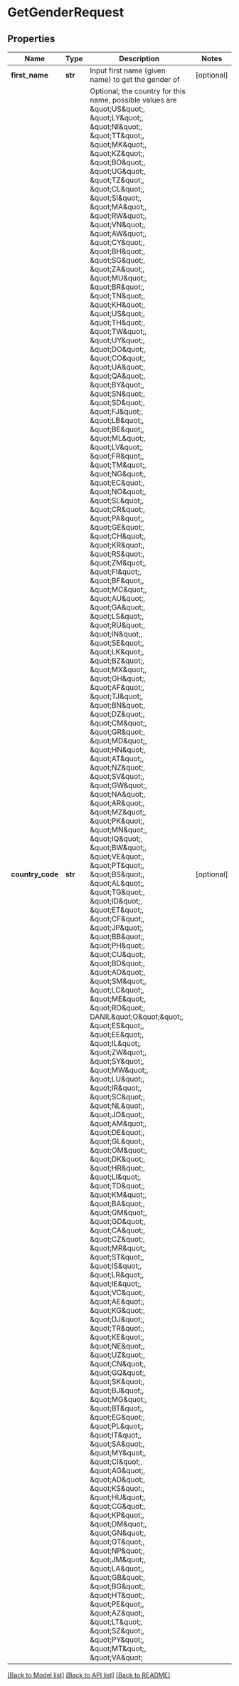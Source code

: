 # GetGenderRequest

## Properties
Name | Type | Description | Notes
------------ | ------------- | ------------- | -------------
**first_name** | **str** | Input first name (given name) to get the gender of | [optional] 
**country_code** | **str** | Optional; the country for this name, possible values are \&quot;US\&quot;, \&quot;LY\&quot;, \&quot;NI\&quot;, \&quot;TT\&quot;, \&quot;MK\&quot;, \&quot;KZ\&quot;, \&quot;BO\&quot;, \&quot;UG\&quot;, \&quot;TZ\&quot;, \&quot;CL\&quot;, \&quot;SI\&quot;, \&quot;MA\&quot;, \&quot;RW\&quot;, \&quot;VN\&quot;, \&quot;AW\&quot;, \&quot;CY\&quot;, \&quot;BH\&quot;, \&quot;SG\&quot;, \&quot;ZA\&quot;, \&quot;MU\&quot;, \&quot;BR\&quot;, \&quot;TN\&quot;, \&quot;KH\&quot;, \&quot;US\&quot;, \&quot;TH\&quot;, \&quot;TW\&quot;, \&quot;UY\&quot;, \&quot;DO\&quot;, \&quot;CO\&quot;, \&quot;UA\&quot;, \&quot;QA\&quot;, \&quot;BY\&quot;, \&quot;SN\&quot;, \&quot;SD\&quot;, \&quot;FJ\&quot;, \&quot;LB\&quot;, \&quot;BE\&quot;, \&quot;ML\&quot;, \&quot;LV\&quot;, \&quot;FR\&quot;, \&quot;TM\&quot;, \&quot;NG\&quot;, \&quot;EC\&quot;, \&quot;NO\&quot;, \&quot;SL\&quot;, \&quot;CR\&quot;, \&quot;PA\&quot;, \&quot;GE\&quot;, \&quot;CH\&quot;, \&quot;KR\&quot;, \&quot;RS\&quot;, \&quot;ZM\&quot;, \&quot;FI\&quot;, \&quot;BF\&quot;, \&quot;MC\&quot;, \&quot;AU\&quot;, \&quot;GA\&quot;, \&quot;LS\&quot;, \&quot;RU\&quot;, \&quot;IN\&quot;, \&quot;SE\&quot;, \&quot;LK\&quot;, \&quot;BZ\&quot;, \&quot;MX\&quot;, \&quot;GH\&quot;, \&quot;AF\&quot;, \&quot;TJ\&quot;, \&quot;BN\&quot;, \&quot;DZ\&quot;, \&quot;CM\&quot;, \&quot;GR\&quot;, \&quot;MD\&quot;, \&quot;HN\&quot;, \&quot;AT\&quot;, \&quot;NZ\&quot;, \&quot;SV\&quot;, \&quot;GW\&quot;, \&quot;NA\&quot;, \&quot;AR\&quot;, \&quot;MZ\&quot;, \&quot;PK\&quot;, \&quot;MN\&quot;, \&quot;IQ\&quot;, \&quot;BW\&quot;, \&quot;VE\&quot;, \&quot;PT\&quot;, \&quot;BS\&quot;, \&quot;AL\&quot;, \&quot;TG\&quot;, \&quot;ID\&quot;, \&quot;ET\&quot;, \&quot;CF\&quot;, \&quot;JP\&quot;, \&quot;BB\&quot;, \&quot;PH\&quot;, \&quot;CU\&quot;, \&quot;BD\&quot;, \&quot;AO\&quot;, \&quot;SM\&quot;, \&quot;LC\&quot;, \&quot;ME\&quot;, \&quot;RO\&quot;,  DANIL\&quot;O\&quot;\&quot;, \&quot;ES\&quot;, \&quot;EE\&quot;, \&quot;IL\&quot;, \&quot;ZW\&quot;, \&quot;SY\&quot;, \&quot;MW\&quot;, \&quot;LU\&quot;, \&quot;IR\&quot;, \&quot;SC\&quot;, \&quot;NL\&quot;, \&quot;JO\&quot;, \&quot;AM\&quot;, \&quot;DE\&quot;, \&quot;GL\&quot;, \&quot;OM\&quot;, \&quot;DK\&quot;, \&quot;HR\&quot;, \&quot;LI\&quot;, \&quot;TD\&quot;, \&quot;KM\&quot;, \&quot;BA\&quot;, \&quot;GM\&quot;, \&quot;GD\&quot;, \&quot;CA\&quot;, \&quot;CZ\&quot;, \&quot;MR\&quot;, \&quot;ST\&quot;, \&quot;IS\&quot;, \&quot;LR\&quot;, \&quot;IE\&quot;, \&quot;VC\&quot;, \&quot;AE\&quot;, \&quot;KG\&quot;, \&quot;DJ\&quot;, \&quot;TR\&quot;, \&quot;KE\&quot;, \&quot;NE\&quot;, \&quot;UZ\&quot;, \&quot;CN\&quot;, \&quot;GQ\&quot;, \&quot;SK\&quot;, \&quot;BJ\&quot;, \&quot;MG\&quot;, \&quot;BT\&quot;, \&quot;EG\&quot;, \&quot;PL\&quot;, \&quot;IT\&quot;, \&quot;SA\&quot;, \&quot;MY\&quot;, \&quot;CI\&quot;, \&quot;AG\&quot;, \&quot;AD\&quot;, \&quot;KS\&quot;, \&quot;HU\&quot;, \&quot;CG\&quot;, \&quot;KP\&quot;, \&quot;DM\&quot;, \&quot;GN\&quot;, \&quot;GT\&quot;, \&quot;NP\&quot;, \&quot;JM\&quot;, \&quot;LA\&quot;, \&quot;GB\&quot;, \&quot;BG\&quot;, \&quot;HT\&quot;, \&quot;PE\&quot;, \&quot;AZ\&quot;, \&quot;LT\&quot;, \&quot;SZ\&quot;, \&quot;PY\&quot;, \&quot;MT\&quot;, \&quot;VA\&quot; | [optional] 

[[Back to Model list]](../README.md#documentation-for-models) [[Back to API list]](../README.md#documentation-for-api-endpoints) [[Back to README]](../README.md)


